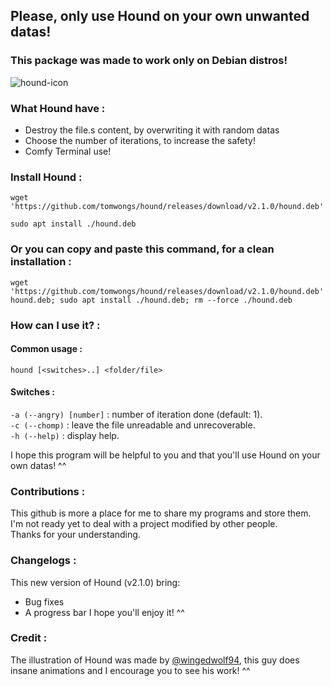 ## Please, only use Hound on your own unwanted datas!  
### This package was made to work only on Debian distros!  
![hound-icon](https://github.com/tomwongs/hound/assets/47051741/086fd1b1-fb75-4250-9eba-26c816065588)
### What Hound have :
* Destroy the file.s content, by overwriting it with random datas
* Choose the number of iterations, to increase the safety!
* Comfy Terminal use!

### Install Hound :
```
wget 'https://github.com/tomwongs/hound/releases/download/v2.1.0/hound.deb'
```
```
sudo apt install ./hound.deb
```

### Or you can copy and paste this command, for a clean installation :  

```
wget 'https://github.com/tomwongs/hound/releases/download/v2.1.0/hound.deb' hound.deb; sudo apt install ./hound.deb; rm --force ./hound.deb
```

### How can I use it? :

#### Common usage :   
`hound [<switches>..] <folder/file>`   

#### Switches :  
`-a (--angry) [number]` : number of iteration done (default: 1).  
`-c (--chomp)` : leave the file unreadable and unrecoverable.  
`-h (--help)` : display help.  

I hope this program will be helpful to you and that you'll use Hound on your own datas! ^^

### Contributions : 
This github is more a place for me to share my programs and store them.  
I'm not ready yet to deal with a project modified by other people.  
Thanks for your understanding.  

### Changelogs :
This new version of Hound (v2.1.0) bring:
  - Bug fixes
  - A progress bar
I hope you'll enjoy it! ^^   

### Credit :
The illustration of Hound was made by [@wingedwolf94](https://www.youtube.com/@wingedwolf94), this guy does insane animations and I encourage you to see his work! ^^
